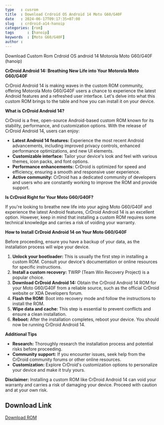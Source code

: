 ```yaml
---
type   : cusrom
title  : Download Crdroid OS Android 14 Moto G60/G40F
date   : 2024-06-17T09:17:35+07:00
slug   : crdroid-a14-hanoip
categories: [rom]
tags      : [hanoip]
keywords  : [Moto G60/G40F]
author : 
---
```


Download Custom Rom Crdroid OS android 14 Motorola Moto G60/G40F (hanoip)

**CrDroid Android 14: Breathing New Life into Your Motorola Moto G60/G40F**

CrDroid Android 14 is making waves in the custom ROM community, offering Motorola Moto G60/G40F users a chance to experience the latest Android features and a refreshed user interface. Let's delve into what this custom ROM brings to the table and how you can install it on your device.

**What is CrDroid Android 14?**

CrDroid is a free, open-source Android-based custom ROM known for its stability, performance, and customization options. With the release of CrDroid Android 14, users can enjoy:

* **Latest Android 14 features:** Experience the most recent Android advancements, including improved privacy controls, enhanced performance optimizations, and new UI elements.
* **Customizable interface:** Tailor your device's look and feel with various themes, icon packs, and font options.
* **Performance enhancements:** CrDroid is optimized for speed and efficiency, ensuring a smooth and responsive user experience.
* **Active community:** CrDroid has a dedicated community of developers and users who are constantly working to improve the ROM and provide support.

**Is CrDroid Right for Your Moto G60/G40F?**

If you're looking to breathe new life into your aging Moto G60/G40F and experience the latest Android features, CrDroid Android 14 is an excellent option. However, keep in mind that installing a custom ROM requires some technical knowledge and carries a risk of voiding your warranty.

**How to Install CrDroid Android 14 on Your Moto G60/G40F**

Before proceeding, ensure you have a backup of your data, as the installation process will wipe your device.

1. **Unlock your bootloader:** This is usually the first step in installing a custom ROM. Consult your device's documentation or online resources for specific instructions.
2. **Install a custom recovery:** TWRP (Team Win Recovery Project) is a popular choice.
3. **Download CrDroid Android 14:** Obtain the CrDroid Android 14 ROM for your Moto G60/G40F from a reliable source, such as the official CrDroid website or XDA Developers forum.
4. **Flash the ROM:** Boot into recovery mode and follow the instructions to install the ROM.
5. **Wipe data and cache:** This step is essential to prevent conflicts and ensure a clean installation.
6. **Reboot:** After the installation completes, reboot your device. You should now be running CrDroid Android 14.

**Additional Tips**

* **Research:** Thoroughly research the installation process and potential risks before proceeding.
* **Community support:** If you encounter issues, seek help from the CrDroid community forums or other online resources.
* **Customization:** Explore CrDroid's customization options to personalize your device and make it truly yours.

**Disclaimer:** Installing a custom ROM like CrDroid Android 14 can void your warranty and carries a risk of damaging your device. Proceed with caution and at your own risk.


## Download Link
[Download ROM](https://sourceforge.net/projects/crdroid/files/hanoip/10.x/)

